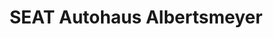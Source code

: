 ---
title: "SEAT Autohaus Albertsmeyer"
url: /nordhausen/seat-autohaus-albertsmeyer/
shop: Autohaus
---